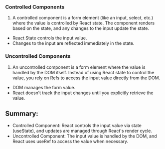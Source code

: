 ### Controlled Components
1. A controlled component is a form element (like an input, select, etc.) where the value is controlled by React state. The component renders based on the state, and any changes to the input update the state.
- React State controls the input value.
- Changes to the input are reflected immediately in the state.

### Uncontrolled Components
1. An uncontrolled component is a form element where the value is handled by the DOM itself. Instead of using React state to control the value, you rely on Refs to access the input value directly from the DOM.
- DOM manages the form value.
- React doesn’t track the input changes until you explicitly retrieve the value.

## Summary:
- Controlled Component: React controls the input value via state (useState), and updates are managed through React's render cycle.
- Uncontrolled Component: The input value is handled by the DOM, and React uses useRef to access the value when necessary.